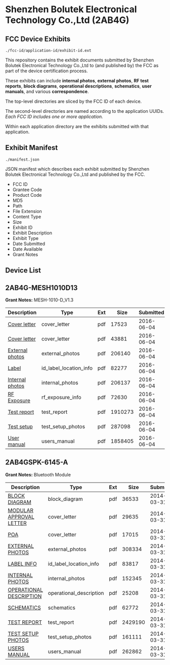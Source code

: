 # Shenzhen Bolutek Electronical Technology Co.,Ltd (2AB4G)
## FCC Device Exhibits

```
./fcc-id/application-id/exhibit-id.ext
```

This repository contains the exhibit documents submitted by Shenzhen Bolutek Electronical Technology Co.,Ltd to (and published by) the FCC as part of the device certification process.

These exhibits can include **internal photos**, **external photos**, **RF test reports**, **block diagrams**, **operational descriptions**, **schematics**, **user manuals**, and various **correspondence**.

The top-level directories are sliced by the FCC ID of each device.

The second-level directories are named according to the application UUIDs. *Each FCC ID includes one or more application.*

Within each application directory are the exhibits submitted with that application. 

## Exhibit Manifest

```
./manifest.json
```

JSON manifest which describes each exhibit submitted by Shenzhen Bolutek Electronical Technology Co.,Ltd and published by the FCC.

- FCC ID
- Grantee Code
- Product Code
- MD5
- Path
- File Extension
- Content Type
- Size
- Exhibit ID
- Exhibit Description
- Exhibit Type
- Date Submitted
- Date Available
- Grant Notes

## Device List
## 2AB4G-MESH1010D13
**Grant Notes:** MESH-1010-D_V1.3

| Description | Type | Ext | Size | Submitted | Available |
| ----------- | ---- | --- | ---- | --------- | --------- |
| [Cover letter](2AB4G-MESH1010D13/3b476b65548447072e7a5a8bc79f2a2e/3017579.pdf) | cover_letter | pdf | 17523 | 2016-06-04 | 2016-06-04 |
| [Cover letter](2AB4G-MESH1010D13/3b476b65548447072e7a5a8bc79f2a2e/3017580.pdf) | cover_letter | pdf | 43881 | 2016-06-04 | 2016-06-04 |
| [External photos](2AB4G-MESH1010D13/3b476b65548447072e7a5a8bc79f2a2e/3017581.pdf) | external_photos | pdf | 206140 | 2016-06-04 | 2016-06-04 |
| [Label](2AB4G-MESH1010D13/3b476b65548447072e7a5a8bc79f2a2e/3017582.pdf) | id_label_location_info | pdf | 82277 | 2016-06-04 | 2016-06-04 |
| [Internal photos](2AB4G-MESH1010D13/3b476b65548447072e7a5a8bc79f2a2e/3017583.pdf) | internal_photos | pdf | 206137 | 2016-06-04 | 2016-06-04 |
| [RF Exposure](2AB4G-MESH1010D13/3b476b65548447072e7a5a8bc79f2a2e/3017585.pdf) | rf_exposure_info | pdf | 72630 | 2016-06-04 | 2016-06-04 |
| [Test report](2AB4G-MESH1010D13/3b476b65548447072e7a5a8bc79f2a2e/3017587.pdf) | test_report | pdf | 1910273 | 2016-06-04 | 2016-06-04 |
| [Test setup](2AB4G-MESH1010D13/3b476b65548447072e7a5a8bc79f2a2e/3017588.pdf) | test_setup_photos | pdf | 287098 | 2016-06-04 | 2016-06-04 |
| [User manual](2AB4G-MESH1010D13/3b476b65548447072e7a5a8bc79f2a2e/3017589.pdf) | users_manual | pdf | 1858405 | 2016-06-04 | 2016-06-04 |
## 2AB4GSPK-6145-A
**Grant Notes:** Bluetooth Module

| Description | Type | Ext | Size | Submitted | Available |
| ----------- | ---- | --- | ---- | --------- | --------- |
| [BLOCK DIAGRAM](2AB4GSPK-6145-A/8a797865844ed14e44d50f210a0ae236/2229334.pdf) | block_diagram | pdf | 36533 | 2014-03-31 | 2014-03-31 |
| [MODULAR APPROVAL LETTER](2AB4GSPK-6145-A/8a797865844ed14e44d50f210a0ae236/2229339.pdf) | cover_letter | pdf | 29635 | 2014-03-31 | 2014-03-31 |
| [POA](2AB4GSPK-6145-A/8a797865844ed14e44d50f210a0ae236/2229341.pdf) | cover_letter | pdf | 17015 | 2014-03-31 | 2014-03-31 |
| [EXTERNAL PHOTOS](2AB4GSPK-6145-A/8a797865844ed14e44d50f210a0ae236/2229336.pdf) | external_photos | pdf | 308334 | 2014-03-31 | 2014-03-31 |
| [LABEL INFO](2AB4GSPK-6145-A/8a797865844ed14e44d50f210a0ae236/2229337.pdf) | id_label_location_info | pdf | 83817 | 2014-03-31 | 2014-03-31 |
| [INTERNAL PHOTOS](2AB4GSPK-6145-A/8a797865844ed14e44d50f210a0ae236/2229338.pdf) | internal_photos | pdf | 152345 | 2014-03-31 | 2014-03-31 |
| [OPERATIONAL DESCRIPTION](2AB4GSPK-6145-A/8a797865844ed14e44d50f210a0ae236/2229340.pdf) | operational_description | pdf | 25208 | 2014-03-31 | 2014-03-31 |
| [SCHEMATICS](2AB4GSPK-6145-A/8a797865844ed14e44d50f210a0ae236/2229342.pdf) | schematics | pdf | 62772 | 2014-03-31 | 2014-03-31 |
| [TEST REPORT](2AB4GSPK-6145-A/8a797865844ed14e44d50f210a0ae236/2229335.pdf) | test_report | pdf | 2429190 | 2014-03-31 | 2014-03-31 |
| [TEST SETUP PHOTOS](2AB4GSPK-6145-A/8a797865844ed14e44d50f210a0ae236/2229343.pdf) | test_setup_photos | pdf | 161111 | 2014-03-31 | 2014-03-31 |
| [USERS MANUAL](2AB4GSPK-6145-A/8a797865844ed14e44d50f210a0ae236/2229344.pdf) | users_manual | pdf | 262862 | 2014-03-31 | 2014-03-31 |

